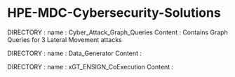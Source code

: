 # HPE-MDC-Cybersecurity-Solutions

DIRECTORY :
    name : Cyber_Attack_Graph_Queries
    Content : Contains Graph Queries for 3 Lateral Movement attacks
 
DIRECTORY :
    name : Data_Generator
    Content : 

DIRECTORY :
    name : xGT_ENSIGN_CoExecution
    Content :
